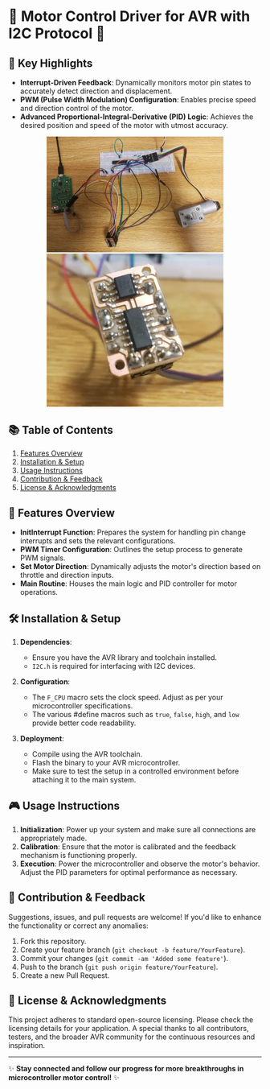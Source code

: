# 🌟 **Motor Control Driver for AVR with I2C Protocol** 🌟

## 📌 **Key Highlights**

- **Interrupt-Driven Feedback**: Dynamically monitors motor pin states to accurately detect direction and displacement.
- **PWM (Pulse Width Modulation) Configuration**: Enables precise speed and direction control of the motor.
- **Advanced Proportional-Integral-Derivative (PID) Logic**: Achieves the desired position and speed of the motor with utmost accuracy.

<p align="center">
    <img src="m10.png" width="70%" height="50%">
    <img src="m11.png" width="70%" height="50%">
</p>


## 📚 **Table of Contents**

1. [Features Overview](#features-overview)
2. [Installation & Setup](#installation--setup)
3. [Usage Instructions](#usage-instructions)
4. [Contribution & Feedback](#contribution--feedback)
5. [License & Acknowledgments](#license--acknowledgments)

## 🚀 **Features Overview**

- **InitInterrupt Function**: Prepares the system for handling pin change interrupts and sets the relevant configurations.
- **PWM Timer Configuration**: Outlines the setup process to generate PWM signals.
- **Set Motor Direction**: Dynamically adjusts the motor's direction based on throttle and direction inputs.
- **Main Routine**: Houses the main logic and PID controller for motor operations.

## 🛠 **Installation & Setup**

1. **Dependencies**: 
    - Ensure you have the AVR library and toolchain installed.
    - `I2C.h` is required for interfacing with I2C devices.

2. **Configuration**: 
    - The `F_CPU` macro sets the clock speed. Adjust as per your microcontroller specifications.
    - The various #define macros such as `true`, `false`, `high`, and `low` provide better code readability.

3. **Deployment**:
    - Compile using the AVR toolchain.
    - Flash the binary to your AVR microcontroller.
    - Make sure to test the setup in a controlled environment before attaching it to the main system.

## 🎮 **Usage Instructions**

1. **Initialization**: Power up your system and make sure all connections are appropriately made.
2. **Calibration**: Ensure that the motor is calibrated and the feedback mechanism is functioning properly.
3. **Execution**: Power the microcontroller and observe the motor's behavior. Adjust the PID parameters for optimal performance as necessary.

## 🤝 **Contribution & Feedback**

Suggestions, issues, and pull requests are welcome! If you'd like to enhance the functionality or correct any anomalies:

1. Fork this repository.
2. Create your feature branch (`git checkout -b feature/YourFeature`).
3. Commit your changes (`git commit -am 'Added some feature'`).
4. Push to the branch (`git push origin feature/YourFeature`).
5. Create a new Pull Request.

## 📜 **License & Acknowledgments**

This project adheres to standard open-source licensing. Please check the licensing details for your application. A special thanks to all contributors, testers, and the broader AVR community for the continuous resources and inspiration.

---

✨ **Stay connected and follow our progress for more breakthroughs in microcontroller motor control!** ✨
